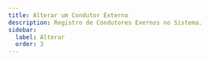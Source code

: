 ```yaml
---
title: Alterar um Condutor Externo
description: Registro de Condutores Exernos no Sistema.
sidebar:
  label: Alterar
  order: 3
---
```




